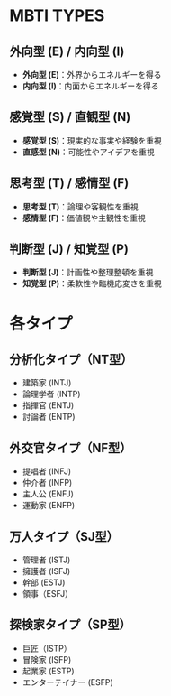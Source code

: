 # MBTI TYPES 

## 外向型 (E) / 内向型 (I)

* **外向型 (E)**：外界からエネルギーを得る
* **内向型 (I)**：内面からエネルギーを得る

## 感覚型 (S) / 直観型 (N)

* **感覚型 (S)**：現実的な事実や経験を重視
* **直感型 (N)**：可能性やアイデアを重視

## 思考型 (T) / 感情型 (F)

* **思考型 (T)**：論理や客観性を重視
* **感情型 (F)**：価値観や主観性を重視

## 判断型 (J) / 知覚型 (P)

* **判断型 (J)**：計画性や整理整頓を重視
* **知覚型 (P)**：柔軟性や臨機応変さを重視

# 各タイプ

## 分析化タイプ（NT型）
- 建築家 (INTJ)
- 論理学者 (INTP)
- 指揮官 (ENTJ)
- 討論者 (ENTP)

## 外交官タイプ（NF型）
- 提唱者 (INFJ)
- 仲介者 (INFP)
- 主人公 (ENFJ)
- 運動家 (ENFP)

## 万人タイプ（SJ型）
- 管理者 (ISTJ)
- 擁護者 (ISFJ)
- 幹部 (ESTJ)
- 領事（ESFJ）

## 探検家タイプ（SP型）
- 巨匠（ISTP）
- 冒険家 (ISFP)
- 起業家 (ESTP)
- エンターテイナー (ESFP)


